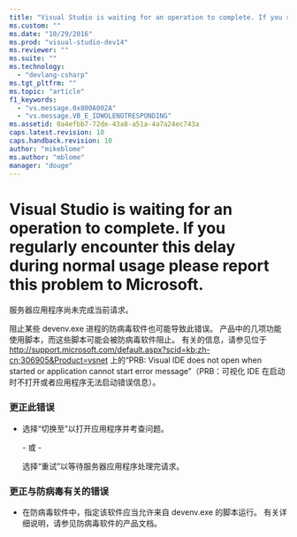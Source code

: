 ```yaml
---
title: "Visual Studio is waiting for an operation to complete. If you regularly encounter this delay during normal usage please report this problem to Microsoft. | Microsoft Docs"
ms.custom: ""
ms.date: "10/29/2016"
ms.prod: "visual-studio-dev14"
ms.reviewer: ""
ms.suite: ""
ms.technology: 
  - "devlang-csharp"
ms.tgt_pltfrm: ""
ms.topic: "article"
f1_keywords: 
  - "vs.message.0x800A002A"
  - "vs.message.VB_E_IDWOLENOTRESPONDING"
ms.assetid: 0a4efbb7-72de-43a8-a51a-4a7a24ec743a
caps.latest.revision: 10
caps.handback.revision: 10
author: "mikeblome"
ms.author: "mblome"
manager: "douge"
---
```

# Visual Studio is waiting for an operation to complete. If you regularly encounter this delay during normal usage please report this problem to Microsoft.
服务器应用程序尚未完成当前请求。  
  
 阻止某些 devenv.exe 进程的防病毒软件也可能导致此错误。  产品中的几项功能使用脚本，而这些脚本可能会被防病毒软件阻止。  有关的信息，请参见位于 [http:\/\/support.microsoft.com\/default.aspx?scid\=kb;zh\-cn;306905&Product\=vsnet](http://support.microsoft.com/default.aspx?scid=kb;zh-cn;306905&Product=vsnet) 上的“PRB: Visual IDE does not open when started or application cannot start error message”（PRB：可视化 IDE 在启动时不打开或者应用程序无法启动错误信息）。  
  
### 更正此错误  
  
-   选择“切换至”以打开应用程序并考查问题。  
  
     \- 或 \-  
  
     选择“重试”以等待服务器应用程序处理完请求。  
  
### 更正与防病毒有关的错误  
  
-   在防病毒软件中，指定该软件应当允许来自 devenv.exe 的脚本运行。  有关详细说明，请参见防病毒软件的产品文档。